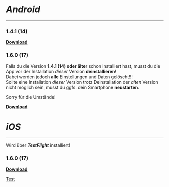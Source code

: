 # _Android_
---

### 1.4.1 (14)
**[Download](https://dl.dropboxusercontent.com/s/tum9uku5qt4yyys/app-release-1.4.1.apk)**

### 1.6.0 (17)
Falls du die Version **1.4.1 (14) oder älter** schon installiert hast, musst du die App vor der Installation _dieser_ Version **deinstallieren**!  
Dabei werden jedoch **alle** Einstellungen und Daten gelöscht!!!  
Sollte eine Installation _dieser_ Version trotz Deinstallation der _alten_ Version nicht möglich sein, musst du ggfs. dein Smartphone **neustarten**.   
  
Sorry für die Umstände!  
  
**[Download](https://dl.dropboxusercontent.com/s/hra77i3m1fvkx78/app-release-1.6.0.apk)**

# _iOS_
---

Wird über _**TestFlight**_ installiert!

### 1.6.0 (17)
**[Download](https://testflight.apple.com/join/22kUDQ1B)**  
  
[Test](seahawks.md)